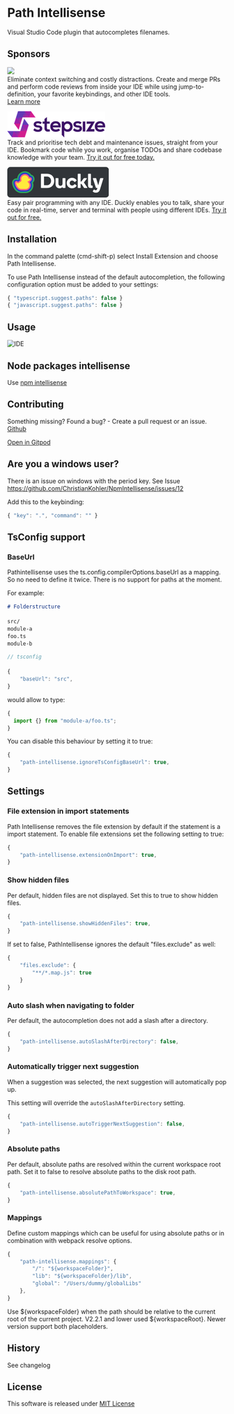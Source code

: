 # Path Intellisense

Visual Studio Code plugin that autocompletes filenames.

## Sponsors

<p><a title="Try CodeStream" href="https://sponsorlink.codestream.com/?utm_source=vscmarket&amp;utm_campaign=pathintel&amp;utm_medium=banner"><img src="https://alt-images.codestream.com/codestream_logo_pathintel.png"></a></br>
Eliminate context switching and costly distractions. Create and merge PRs and perform code reviews from inside your IDE while using jump-to-definition, your favorite keybindings, and other IDE tools.<br> <a title="Try CodeStream" href="https://sponsorlink.codestream.com/?utm_source=vscmarket&amp;utm_campaign=pathintel&amp;utm_medium=banner">Learn more</a></p>

<p>
<a title="Try stepsize" href="https://bit.ly/36ccDka"><img src="./docs/images/sponsors/stepsize.png"></a></br>
Track and prioritise tech debt and maintenance issues, straight from your IDE. Bookmark code while you work, organise TODOs and share codebase knowledge with your team. <a title="Try stepsize" href="https://bit.ly/36ccDka">Try it out for free today.</a>
</p>

<p>
<a title="Try Duckly" href="https://bit.ly/3shNY8x"><img src="./docs/images/sponsors/duckly.png"></a></br>
Easy pair programming with any IDE. Duckly enables you to talk, share your code in real-time, server and terminal with people using different IDEs. <a title="Try stepsize" href="https://bit.ly/3shNY8x">Try it out for free.</a>
</p>

## Installation

In the command palette (cmd-shift-p) select Install Extension and choose Path Intellisense.

To use Path Intellisense instead of the default autocompletion, the following configuration option must be added to your settings:

```javascript
{ "typescript.suggest.paths": false }
{ "javascript.suggest.paths": false }
```

## Usage

![IDE](https://i.giphy.com/iaHeUiDeTUZuo.gif)

## Node packages intellisense

Use [npm intellisense](https://marketplace.visualstudio.com/items?itemName=christian-kohler.npm-intellisense)

## Contributing

Something missing? Found a bug? - Create a pull request or an issue.
[Github](https://github.com/ChristianKohler/PathIntellisense)

[Open in Gitpod](https://gitpod.io/#https://github.com/ChristianKohler/PathIntellisense)

## Are you a windows user?

There is an issue on windows with the period key. See Issue https://github.com/ChristianKohler/NpmIntellisense/issues/12

Add this to the keybinding:

```javascript
{ "key": ".", "command": "" }
```

## TsConfig support

### BaseUrl

Pathintellisense uses the ts.config.compilerOptions.baseUrl as a mapping. So no need to define it twice. There is no support for paths at the moment.

For example:

```markdown
# Folderstructure

src/
module-a
foo.ts
module-b
```

```javascript
// tsconfig

{
	"baseUrl": "src",
}
```

would allow to type:

```javascript
{
  import {} from "module-a/foo.ts";
}
```

You can disable this behaviour by setting it to true:

```javascript
{
	"path-intellisense.ignoreTsConfigBaseUrl": true,
}
```

## Settings

### File extension in import statements

Path Intellisense removes the file extension by default if the statement is a import statement. To enable file extensions set the following setting to true:

```javascript
{
	"path-intellisense.extensionOnImport": true,
}
```

### Show hidden files

Per default, hidden files are not displayed. Set this to true to show hidden files.

```javascript
{
	"path-intellisense.showHiddenFiles": true,
}
```

If set to false, PathIntellisense ignores the default "files.exclude" as well:

```javascript
{
	"files.exclude": {
		"**/*.map.js": true
	}
}
```

### Auto slash when navigating to folder

Per default, the autocompletion does not add a slash after a directory.

```javascript
{
	"path-intellisense.autoSlashAfterDirectory": false,
}
```

### Automatically trigger next suggestion

When a suggestion was selected, the next suggestion will automatically pop up.

This setting will override the `autoSlashAfterDirectory` setting.

```javascript
{
	"path-intellisense.autoTriggerNextSuggestion": false,
}
```

### Absolute paths

Per default, absolute paths are resolved within the current workspace root path.
Set it to false to resolve absolute paths to the disk root path.

```javascript
{
	"path-intellisense.absolutePathToWorkspace": true,
}
```

### Mappings

Define custom mappings which can be useful for using absolute paths or in combination with webpack resolve options.

```javascript
{
	"path-intellisense.mappings": {
		"/": "${workspaceFolder}",
		"lib": "${workspaceFolder}/lib",
		"global": "/Users/dummy/globalLibs"
	},
}
```

Use \${workspaceFolder} when the path should be relative to the current root of the current project. V2.2.1 and lower used \${workspaceRoot}. Newer version support both placeholders.

## History

See changelog

## License

This software is released under [MIT License](https://www.opensource.org/licenses/mit-license.php)

